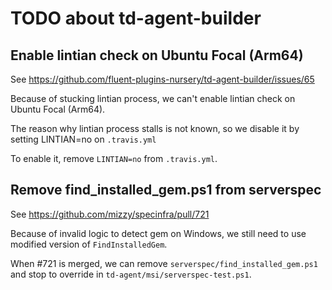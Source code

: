 # TODO about td-agent-builder

## Enable lintian check on Ubuntu Focal (Arm64)

See https://github.com/fluent-plugins-nursery/td-agent-builder/issues/65

Because of stucking lintian process, we can't enable
lintian check on Ubuntu Focal (Arm64).

The reason why lintian process stalls is not known, so
we disable it by setting LINTIAN=no on `.travis.yml`

To enable it, remove `LINTIAN=no` from `.travis.yml`.

## Remove find_installed_gem.ps1 from serverspec

See https://github.com/mizzy/specinfra/pull/721

Because of invalid logic to detect gem on Windows, we still
need to use modified version of `FindInstalledGem`.

When #721 is merged, we can remove `serverspec/find_installed_gem.ps1`
and stop to override in `td-agent/msi/serverspec-test.ps1`.
